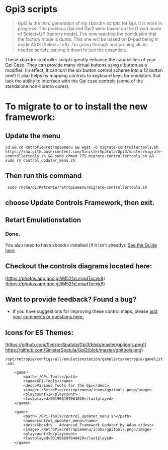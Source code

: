# Gpi3 scripts

> Gpi3 is the third generation of my xboxdrv scripts for Gpi.  It is work in progress.  The previous Gpi and Gpi2 were based on the D-pad mode of Select+UP (factory mode).  I've now reached the conclusion that the factory mode is dumb.  This one will be based on D-pad being in mode AXIS (Select+Left).  I'm going through and pruning all un-needed scripts, pairing it down to just the essentials.

These xboxdrv controller scripts greatly enhance the capabilities of your Gpi Case.  They can provide many virtual buttons using a button as a modifier.  (In effect, it can turn the six button control scheme into a 12 button one!)  It also helps by mapping controls to keyboard keys for emulators that lack the ability to interface with the Gpi case controls (some of the standalone non-libretro cores).

# To migrate to or to install the new framework:

## Update the menu

```shell
cd && cd RetroPie/retropiemenu && wget -O migrate-controllertools.sh  https://raw.githubusercontent.com/SinisterSpatula/Gpi3/master/migrate-controllertools.sh && sudo chmod 775 migrate-controllertools.sh && sudo rm control_updater_menu.sh
```

## Then run this command

```shell
 sudo /home/pi/RetroPie/retropiemenu/migrate-controllertools.sh
```
## choose Update Controls Framework, then exit.

## Retart Emulationstation

### Done.

You also need to have xboxdrv installed (if it isn't already).  [See the Guide here](https://sinisterspatula.github.io/RetroflagGpiGuides/Controls_Updater_Menu)

## Checkout the controls diagrams located here:
[https://photos.app.goo.gl/iM52fxLmjadTocyk8](https://photos.app.goo.gl/iM52fxLmjadTocyk8)


## Want to provide feedback?  Found a bug?

* If you have suggestions for improving these control maps, please [add your comments or questions here.](https://github.com/SinisterSpatula/Gpi3/issues/)

## Icons for ES Themes:
[https://github.com/SinisterSpatula/Gpi3/blob/master/gpitools.png]( https://github.com/SinisterSpatula/Gpi3/blob/master/gpitools.png)


`/opt/retropie/configs/all/emulationstation/gamelists/retropie/gamelist.xml`

```
    <game>
        <path>./GPi-Tools</path>
        <name>GPi-Tools</name>
        <desc>Various Tools for the Gpi</desc>
        <image>./RetroPie/retropiemenu/icons/gpitools.png</image>
        <playcount>1</playcount>
        <lastplayed>20190819T061038</lastplayed>
    </game>

    <game>
        <path>./GPi-Tools/control_updater_menu.sh</path>
        <name>control_updater_menu</name>
        <desc>Xboxdrv - Advanced Framework Updater by Adam.</desc>
        <image>./RetroPie/retropiemenu/icons/gpitools.png</image>
        <playcount>3</playcount>
        <lastplayed>20190809T040420</lastplayed>
    </game>
```
